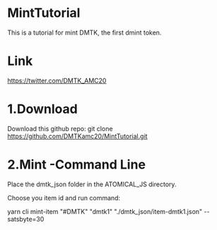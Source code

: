 # MintTutorial
This is a tutorial for mint DMTK, the first dmint token.

# Link
https://twitter.com/DMTK_AMC20

# 1.Download
Download this github repo:
git clone https://github.com/DMTKamc20/MintTutorial.git

# 2.Mint -Command Line
Place the dmtk_json folder in the ATOMICAL_JS directory.

Choose you item id and run command:

yarn cli mint-item "#DMTK" "dmtk1" "./dmtk_json/item-dmtk1.json" --satsbyte=30
